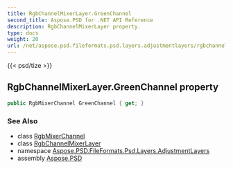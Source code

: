 ```yaml
---
title: RgbChannelMixerLayer.GreenChannel
second_title: Aspose.PSD for .NET API Reference
description: RgbChannelMixerLayer property. 
type: docs
weight: 20
url: /net/aspose.psd.fileformats.psd.layers.adjustmentlayers/rgbchannelmixerlayer/greenchannel/
---
```

{{< psd/tize >}}
## RgbChannelMixerLayer.GreenChannel property

```csharp
public RgbMixerChannel GreenChannel { get; }
```

### See Also

* class [RgbMixerChannel](../../rgbmixerchannel/)
* class [RgbChannelMixerLayer](../)
* namespace [Aspose.PSD.FileFormats.Psd.Layers.AdjustmentLayers](../../rgbchannelmixerlayer/)
* assembly [Aspose.PSD](../../../)


